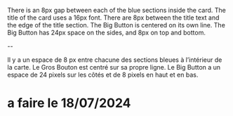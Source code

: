 There is an 8px gap between each of the blue sections inside the card.
The title of the card uses a 16px font.
There are 8px between the title text and the edge of the title section.
The Big Button is centered on its own line.
The Big Button has 24px space on the sides, and 8px on top and bottom.

--

Il y a un espace de 8 px entre chacune des sections bleues à l’intérieur de la carte.
Le Gros Bouton est centré sur sa propre ligne.
Le Big Button a un espace de 24 pixels sur les côtés et de 8 pixels en haut et en bas.

# a faire le 18/07/2024
